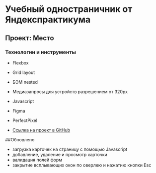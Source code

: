 # Учебный одностраничник от Яндекспрактикума

## Проект: Место

### Технологии и инструменты

- Flexbox
- Grid layout
- БЭМ nested
- Медиазапросы для устройств разрешением от 320px
- Javascript
- Figma
- PerfectPixel

- [Ссылка на проект в GitHub](https://wycktor.github.io/mesto)

##Обновлено

- загрузка карточек на страницу с помощью Javascript
- добавление, удаление и просмотр карточки
- валидация полей форм
- закрытие всплывающих окон по оверлею и нажатию кнопки Esc

